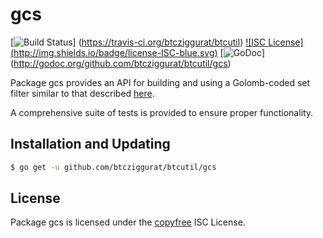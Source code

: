 gcs
==========

[![Build Status](http://img.shields.io/travis/btcziggurat/btcutil.svg)]
(https://travis-ci.org/btcziggurat/btcutil) [![ISC License]
(http://img.shields.io/badge/license-ISC-blue.svg)](http://copyfree.org)
[![GoDoc](https://godoc.org/github.com/btcziggurat/btcutil/gcs?status.png)]
(http://godoc.org/github.com/btcziggurat/btcutil/gcs)

Package gcs provides an API for building and using a Golomb-coded set filter
similar to that described [here](http://giovanni.bajo.it/post/47119962313/golomb-coded-sets-smaller-than-bloom-filters).

A comprehensive suite of tests is provided to ensure proper functionality.

## Installation and Updating

```bash
$ go get -u github.com/btcziggurat/btcutil/gcs
```

## License

Package gcs is licensed under the [copyfree](http://copyfree.org) ISC
License.
